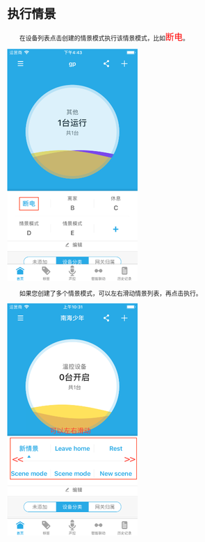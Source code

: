 # 执行情景

&emsp;&emsp;在设备列表点击创建的情景模式执行该情景模式，比如<font style='color:#ff0000;font-size:20px'>断电</font>。

<img src="../images/scene/执行1.png" width = "300" height = "534">

&emsp;&emsp;如果您创建了多个情景模式，可以左右滑动情景列表，再点击执行。

<img src="../images/scene/执行2.png" width = "300" height = "534">